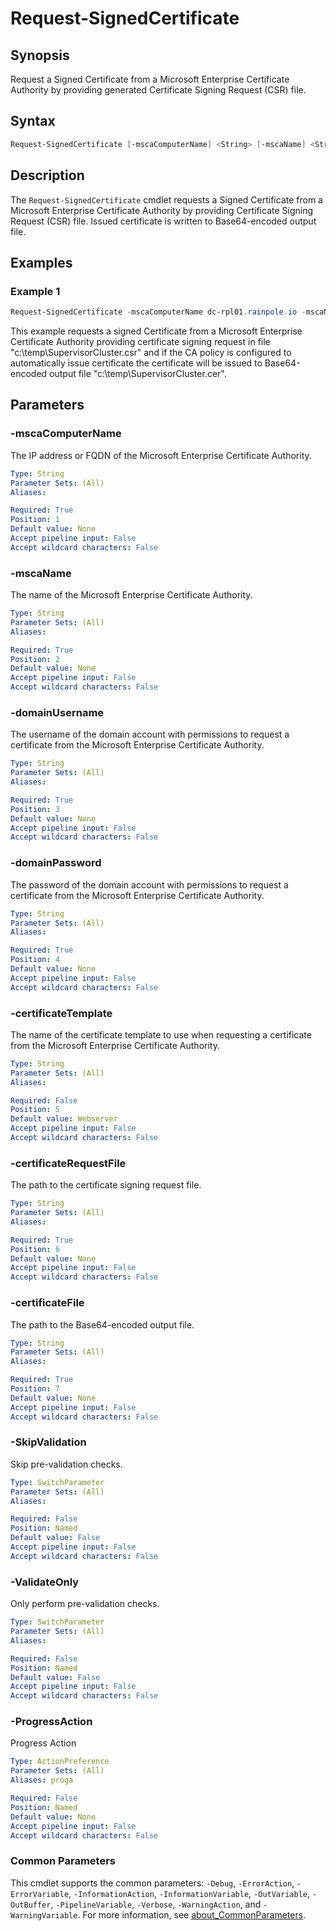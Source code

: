 # Request-SignedCertificate

## Synopsis

Request a Signed Certificate from a Microsoft Enterprise Certificate Authority by providing generated
Certificate Signing Request (CSR) file.

## Syntax

```powerShell
Request-SignedCertificate [-mscaComputerName] <String> [-mscaName] <String> [-domainUsername] <String> [-domainPassword] <String> [[-certificateTemplate] <String>] [-certificateRequestFile] <String> [-certificateFile] <String> [-SkipValidation] [-ValidateOnly] [-ProgressAction <ActionPreference>] [<CommonParameters>]
```

## Description

The `Request-SignedCertificate` cmdlet requests a Signed Certificate from a Microsoft Enterprise Certificate Authority by providing Certificate Signing Request (CSR) file.
Issued certificate is written to Base64-encoded output file.

## Examples

### Example 1

```powerShell
Request-SignedCertificate -mscaComputerName dc-rpl01.rainpole.io -mscaName rainpole-DC-RPL01-CA -domainUsername "administrator@rainpole.io" -domainPassword "VMw@re1!" -certificateTemplate VMware -certificateRequestFile "c:\temp\SupervisorCluster.csr" -CertificateFile "c:\temp\SupervisorCluster.cer" 
```

This example requests a signed Certificate from a Microsoft Enterprise Certificate Authority providing certificate signing request in file "c:\temp\SupervisorCluster.csr" and if the CA policy is configured to automatically issue certificate the certificate will be issued to Base64-encoded output file "c:\temp\SupervisorCluster.cer".

## Parameters

### -mscaComputerName

The IP address or FQDN of the Microsoft Enterprise Certificate Authority.

```yaml
Type: String
Parameter Sets: (All)
Aliases:

Required: True
Position: 1
Default value: None
Accept pipeline input: False
Accept wildcard characters: False
```

### -mscaName

The name of the Microsoft Enterprise Certificate Authority.

```yaml
Type: String
Parameter Sets: (All)
Aliases:

Required: True
Position: 2
Default value: None
Accept pipeline input: False
Accept wildcard characters: False
```

### -domainUsername

The username of the domain account with permissions to request a certificate from the Microsoft Enterprise Certificate Authority.

```yaml
Type: String
Parameter Sets: (All)
Aliases:

Required: True
Position: 3
Default value: None
Accept pipeline input: False
Accept wildcard characters: False
```

### -domainPassword

The password of the domain account with permissions to request a certificate from the Microsoft Enterprise Certificate Authority.

```yaml
Type: String
Parameter Sets: (All)
Aliases:

Required: True
Position: 4
Default value: None
Accept pipeline input: False
Accept wildcard characters: False
```

### -certificateTemplate

The name of the certificate template to use when requesting a certificate from the Microsoft Enterprise Certificate Authority.

```yaml
Type: String
Parameter Sets: (All)
Aliases:

Required: False
Position: 5
Default value: Webserver
Accept pipeline input: False
Accept wildcard characters: False
```

### -certificateRequestFile

The path to the certificate signing request file.

```yaml
Type: String
Parameter Sets: (All)
Aliases:

Required: True
Position: 6
Default value: None
Accept pipeline input: False
Accept wildcard characters: False
```

### -certificateFile

The path to the Base64-encoded output file.

```yaml
Type: String
Parameter Sets: (All)
Aliases:

Required: True
Position: 7
Default value: None
Accept pipeline input: False
Accept wildcard characters: False
```

### -SkipValidation

Skip pre-validation checks.

```yaml
Type: SwitchParameter
Parameter Sets: (All)
Aliases:

Required: False
Position: Named
Default value: False
Accept pipeline input: False
Accept wildcard characters: False
```

### -ValidateOnly

Only perform pre-validation checks.

```yaml
Type: SwitchParameter
Parameter Sets: (All)
Aliases:

Required: False
Position: Named
Default value: False
Accept pipeline input: False
Accept wildcard characters: False
```

### -ProgressAction

Progress Action

```yaml
Type: ActionPreference
Parameter Sets: (All)
Aliases: proga

Required: False
Position: Named
Default value: None
Accept pipeline input: False
Accept wildcard characters: False
```

### Common Parameters

This cmdlet supports the common parameters: `-Debug`, `-ErrorAction`, `-ErrorVariable`, `-InformationAction`, `-InformationVariable`, `-OutVariable`, `-OutBuffer`, `-PipelineVariable`, `-Verbose`, `-WarningAction`, and `-WarningVariable`. For more information, see [about_CommonParameters](http://go.microsoft.com/fwlink/?LinkID=113216).
